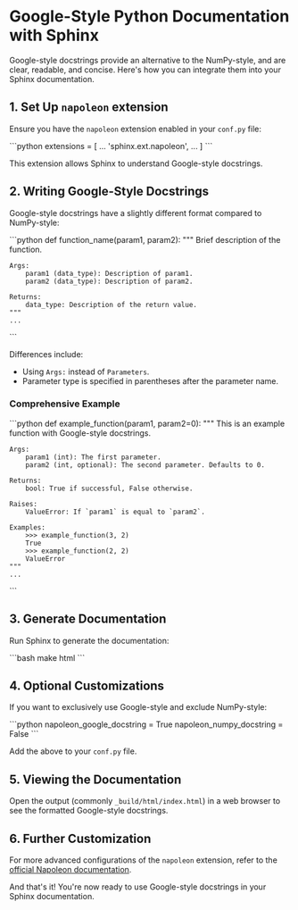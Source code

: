 # Google-Style Python Documentation with Sphinx

Google-style docstrings provide an alternative to the NumPy-style, and are clear, readable, and concise. Here's how you can integrate them into your Sphinx documentation.

## 1. Set Up `napoleon` extension

Ensure you have the `napoleon` extension enabled in your `conf.py` file:

\```python
extensions = [
    ...
    'sphinx.ext.napoleon',
    ...
]
\```

This extension allows Sphinx to understand Google-style docstrings.

## 2. Writing Google-Style Docstrings

Google-style docstrings have a slightly different format compared to NumPy-style:

\```python
def function_name(param1, param2):
    """
    Brief description of the function.

    Args:
        param1 (data_type): Description of param1.
        param2 (data_type): Description of param2.

    Returns:
        data_type: Description of the return value.
    """
    ...
\```

Differences include:

- Using `Args:` instead of `Parameters`.
- Parameter type is specified in parentheses after the parameter name.

### Comprehensive Example

\```python
def example_function(param1, param2=0):
    """
    This is an example function with Google-style docstrings.

    Args:
        param1 (int): The first parameter.
        param2 (int, optional): The second parameter. Defaults to 0.

    Returns:
        bool: True if successful, False otherwise.

    Raises:
        ValueError: If `param1` is equal to `param2`.

    Examples:
        >>> example_function(3, 2)
        True
        >>> example_function(2, 2)
        ValueError
    """
    ...
\```

## 3. Generate Documentation

Run Sphinx to generate the documentation:

\```bash
make html
\```

## 4. Optional Customizations

If you want to exclusively use Google-style and exclude NumPy-style:

\```python
napoleon_google_docstring = True
napoleon_numpy_docstring = False
\```

Add the above to your `conf.py` file.

## 5. Viewing the Documentation

Open the output (commonly `_build/html/index.html`) in a web browser to see the formatted Google-style docstrings.

## 6. Further Customization

For more advanced configurations of the `napoleon` extension, refer to the [official Napoleon documentation](https://www.sphinx-doc.org/en/master/usage/extensions/napoleon.html).

And that's it! You're now ready to use Google-style docstrings in your Sphinx documentation.
